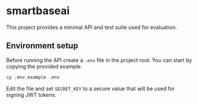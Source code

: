 # smartbaseai

This project provides a minimal API and test suite used for evaluation.

## Environment setup

Before running the API create a `.env` file in the project root. You can start by copying the provided example:

```bash
cp .env.example .env
```

Edit the file and set `SECRET_KEY` to a secure value that will be used for signing JWT tokens.

